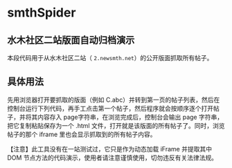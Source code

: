# smthSpider
水木社区二站版面自动归档演示
--
本段代码用于从水木社区二站（ `2.newsmth.net`）的公开版面抓取所有帖子。

## 具体用法
先用浏览器打开要抓取的版面（例如 C.abc）并转到第一⻚的帖子列表，然后在控制台运行下列代码，再手工点击第一个帖子，然后程序就会按顺序逐个打开帖子，并将其内容存入 page字符串，在浏览完成后，控制台会输出 page 字符串，把它复制粘贴保存为一个 .html 文件，打开就是该版面的所有帖子了。同时，浏览帖子的那个 iframe 里也会显示抓取到的所有帖子内容。

【注意】此工具没有在一站测试过，它只是作为动态加载 iFrame 并提取其中 DOM 节点方法的代码演示，使用者请注意谨慎使用，切勿违反有关法律法规。
